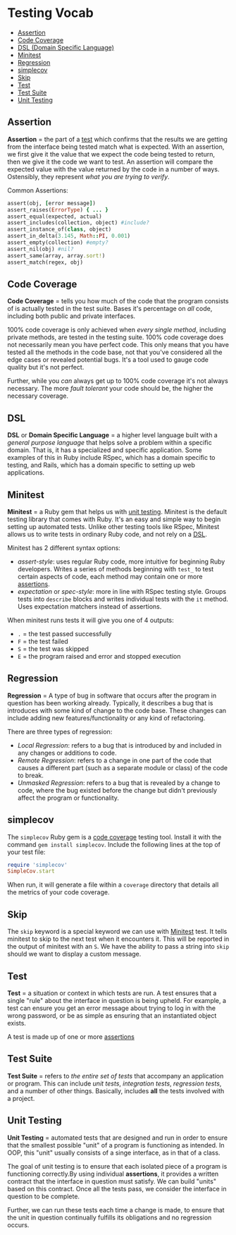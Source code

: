 # Testing Vocab

- [Assertion](#assertion)
- [Code Coverage](#code-coverage)
- [DSL (Domain Specific Language)](#dsl)
- [Minitest](#minitest)
- [Regression](#regression)
- [simplecov](#simplecov)
- [Skip](#skip)
- [Test](#test)
- [Test Suite](#test-suite)
- [Unit Testing](#unit-testing)

## Assertion

**Assertion** = the part of a [test](#test) which confirms that the results we are getting from the interface being tested match what is expected. With an assertion, we first give it the value that we expect the code being tested to return, then we give it the code we want to test. An assertion will compare the expected value with the value returned by the code in a number of ways. Ostensibly, they represent _what you are trying to verify_.

Common Assertions:

```ruby
assert(obj, [error message])
assert_raises(ErrorType) { ... }
assert_equal(expected, actual)
assert_includes(collection, object) #include?
assert_instance_of(class, object)
assert_in_delta(3.145, Math::PI, 0.001)
assert_empty(collection) #empty?
assert_nil(obj) #nil?
assert_same(array, array.sort!)
assert_match(regex, obj)
```

## Code Coverage

**Code Coverage** = tells you how much of the code that the program consists of is actually tested in the test suite. Bases it's percentage on _all_ code, including both public and private interfaces.

100% code coverage is only achieved when _every single method_, including private methods, are tested in the testing suite. 100% code coverage does not necessarily mean you have perfect code. This only means that you have tested all the methods in the code base, not that you've considered all the edge cases or revealed potential bugs. It's a tool used to gauge code quality but it's not perfect.

Further, while you _can_ always get up to 100% code coverage it's not always necessary. The more _fault tolerant_ your code should be, the higher the necessary coverage.

## DSL

**DSL** or **Domain Specific Language** = a higher level language built with a _general purpose language_ that helps solve a problem within a specific domain. That is, it has a specialized and specific application. Some examples of this in Ruby include RSpec, which has a domain specific to testing, and Rails, which has a domain specific to setting up web applications.

## Minitest

**Minitest** = a Ruby gem that helps us with [unit testing](#unit-testing). Minitest is the default testing library that comes with Ruby. It's an easy and simple way to begin setting up automated tests. Unlike other testing tools like RSpec, Minitest allows us to write tests in ordinary Ruby code, and not rely on a [DSL](#dsl).

Minitest has 2 different syntax options:

- _assert-style_: uses regular Ruby code, more intuitive for beginning Ruby developers. Writes a series of methods beginning with `test_` to test certain aspects of code, each method may contain one or more [assertions](#assertion).
- _expectation_ or _spec-style_: more in line with RSpec testing style. Groups tests into `describe` blocks and writes individual tests with the `it` method. Uses expectation matchers instead of assertions.

When minitest runs tests it will give you one of 4 outputs:

- `.` = the test passed successfully
- `F` = the test failed
- `S` = the test was skipped
- `E` = the program raised and error and stopped execution

## Regression

**Regression** = A type of bug in software that occurs after the program in question has been working already. Typically, it describes a bug that is introduces with some kind of change to the code base. These changes can include adding new features/functionality or any kind of refactoring.

There are three types of regression:

- _Local Regression_: refers to a bug that is introduced by and included in any changes or additions to code.
- _Remote Regression_: refers to a change in one part of the code that causes a different part (such as a separate module or class) of the code to break.
- _Unmasked Regression_: refers to a bug that is revealed by a change to code, where the bug existed before the change but didn't previously affect the program or functionality.

## simplecov

The `simplecov` Ruby gem is a [code coverage](#code-coverage) testing tool. Install it with the command `gem install simplecov`. Include the following lines at the top of your test file:

```ruby
require 'simplecov'
SimpleCov.start
```

When run, it will generate a file within a `coverage` directory that details all the metrics of your code coverage.

## Skip

The `skip` keyword is a special keyword we can use with [Minitest](#minitest) test. It tells minitest to skip to the next test when it encounters it. This will be reported in the output of minitest with an `S`. We have the ability to pass a string into `skip` should we want to display a custom message.

## Test

**Test** = a situation or context in which tests are run. A test ensures that a single "rule" about the interface in question is being upheld. For example, a test can ensure you get an error message about trying to log in with the wrong password, or be as simple as ensuring that an instantiated object exists.

A test is made up of one or more [assertions](#assertion)

## Test Suite

**Test Suite** = refers to _the entire set of tests_ that accompany an application or program. This can include _unit tests_, _integration tests_, _regression tests_, and a number of other things. Basically, includes **all** the tests involved with a project.

## Unit Testing

**Unit Testing** = automated tests that are designed and run in order to ensure that the smallest possible "unit" of a program is functioning as intended. In OOP, this "unit" usually consists of a singe interface, as in that of a class.

The goal of unit testing is to ensure that each isolated piece of a program is functioning correctly.By using individual **assertions**, it provides a written contract that the interface in question must satisfy. We can build "units" based on this contract. Once all the tests pass, we consider the interface in question to be complete.

Further, we can run these tests each time a change is made, to ensure that the unit in question continually fulfills its obligations and no regression occurs.
